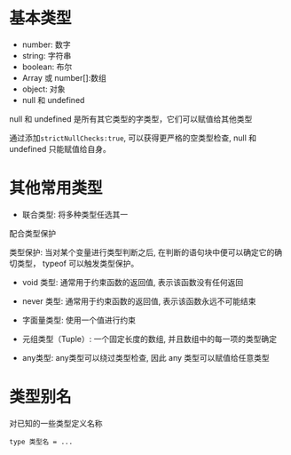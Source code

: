 # 基本类型

- number: 数字
- string: 字符串
- boolean: 布尔
- Array<number> 或 number[]:数组
- object: 对象
- null 和 undefined

null 和 undefined 是所有其它类型的字类型，它们可以赋值给其他类型

通过添加```strictNullChecks:true```, 可以获得更严格的空类型检查, null 和 undefined 只能赋值给自身。

# 其他常用类型

- 联合类型: 将多种类型任选其一

配合类型保护

类型保护: 当对某个变量进行类型判断之后, 在判断的语句块中便可以确定它的确切类型， typeof 可以触发类型保护。

- void 类型: 通常用于约束函数的返回值, 表示该函数没有任何返回

- never 类型: 通常用于约束函数的返回值, 表示该函数永远不可能结束

- 字面量类型: 使用一个值进行约束

- 元组类型（Tuple）: 一个固定长度的数组, 并且数组中的每一项的类型确定

- any类型: any类型可以绕过类型检查, 因此 any 类型可以赋值给任意类型

# 类型别名

对已知的一些类型定义名称

```
type 类型名 = ...
```